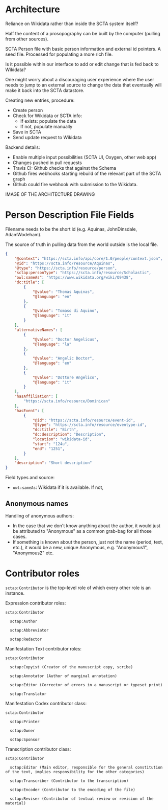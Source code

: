 # Architecture

Reliance on Wikidata rather than inside the SCTA system itself?

Half the content of a prosopography can be built by the computer (pulling from
other sources).

SCTA Person file with basic person information and external id pointers. A seed
file. Processed for populating a more rich file.

Is it possible within our interface to add or edit change that is fed back to
Wikidata?

One might worry about a discouraging user experience where the user needs to
jump to an external source to change the data that eventually will make it back
into the SCTA datastore.

Creating new entries, procedure:
- Create person
- Check for Wikidata or SCTA info:
  - If exists: populate the data
  - If not, populate manually
- Save in SCTA
- Send update request to Wikidata

Backend details:
- Enable multiple input possibilities (SCTA UI, Oxygen, other web app)
- Changes pushed in pull requests
- Travis CI: Github checks that against the Schema
- Github fires webhooks starting rebuild of the relevant part of the SCTA graph
- Github could fire webhook with submission to the Wikidata.


IMAGE OF THE ARCHITECTURE DRAWING


# Person Description File Fields

Filename needs to be the short id (e.g. Aquinas, JohnDinsdale, AdamWodeham).

The source of truth in pulling data from the world outside is the local file.

```json
{
    "@context": "https://scta.info/api/core/1.0/people/context.json",
    "@id": "https://scta.info/resource/Aquinas",
    "@type": "https://scta.info/resource/person",
    "sctap:personType": "https://scta.info/resource/Scholastic",
    "owl:sameAs": "https://www.wikidata.org/wiki/Q9438",
    "dc:title": [
        {
            "@value": "Thomas Aquinas",
            "@language": "en"
        },
        {
            "@value": "Tomaso di Aquino",
            "@language": "it"
        }
    ],
    "alternativeNames": [
        {
            "@value": "Doctor Angelicus",
            "@language": "la"
        },
        {
            "@value": "Angelic Doctor",
            "@language": "en"
        },
        {
            "@value": "Dottore Angelico",
            "@language": "it"
        }
    ],
    "hasAffiliation": [
        "https://scta.info/resource/Dominican"
    ],
    "hasEvent": [
        {
            "@id": "https://scta.info/resource/event-id",
            "@type": "https://scta.info/resource/eventype-id",
            "dc:title": "Birth",
            "dc:description": "Description",
            "location": "wikidata-id",
            "start": "124u",
            "end": "1251",
        }
    ],
    "description": "Short description"
}
```

Field types and source:
- `owl:sameAs`: Wikidata if it is available. If not,


## Anonymous names

Handling of anonymous authors:
- In the case that we don't know anything about the author, it would just be
  attributed to "Anonymous" as a common grab-bag for all those cases.
- If something is known about the person, just not the name (period, text,
  etc.), it would be a new, unique Anonymous, e.g. "Anonymous1", "Anonymous2"
  etc.



# Contributor roles

`sctap:Contributor` is the top-level role of which every other role is an
instance.

Expression contributor roles:
```
sctap:Contributor

  sctap:Author

  sctap:Abbreviator

  sctap:Redactor
```


Manifestation Text contributor roles:
```
sctap:Contributor

  sctap:Copyist (Creator of the manuscript copy, scribe)

  sctap:Annotator (Author of marginal annotation)

  sctap:Editor (Corrector of errors in a manuscript or typeset print)

  sctap:Translator
```


Manifestation Codex contributor class:
```
sctap:Contributor

  sctap:Printer

  sctap:Owner

  sctap:Sponsor
```

Transcription contributor class:
```
sctap:Contributor

  sctap:Editor (Main editor, responsible for the general constitution of the text, implies responsibility for the other categories)

  sctap:Transcriber (Contributor to the transcription)

  sctap:Encoder (Contributor to the encoding of the file)

  sctap:Reviser (Contributor of textual review or revision of the material)
```
